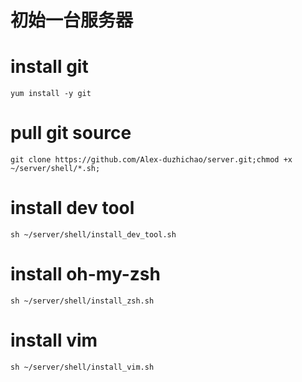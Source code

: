 初始一台服务器 
==============  

# install git #
   	yum install -y git

# pull git source 
	git clone https://github.com/Alex-duzhichao/server.git;chmod +x ~/server/shell/*.sh;

# install dev tool #
	sh ~/server/shell/install_dev_tool.sh

# install oh-my-zsh #
	sh ~/server/shell/install_zsh.sh



# install vim #
	sh ~/server/shell/install_vim.sh